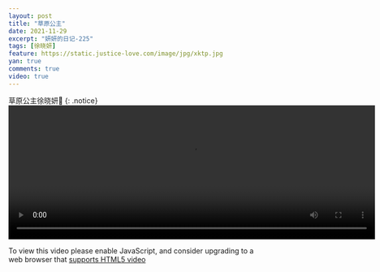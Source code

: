 ```yaml
---
layout: post
title: "草原公主"
date: 2021-11-29
excerpt: "妍妍的日记-225"
tags: [徐晓妍]
feature: https://static.justice-love.com/image/jpg/xktp.jpg
yan: true
comments: true
video: true
---
```

草原公主徐晓妍👸
{: .notice}
<video id="my-video" class="video-js vjs-16-9 clipboard" controls preload="auto" width="722" height="264" data-setup="{}">
    <source src="{{ site.staticUrl }}/yanyan/video/caoyuangongzhu.mp4" type='video/mp4'>
    <p class="vjs-no-js">
        To view this video please enable JavaScript, and consider upgrading to a web browser that
        <a href="http://videojs.com/html5-video-support/" target="_blank">supports HTML5 video</a>
    </p>
</video>
